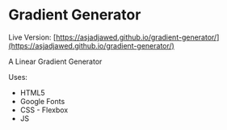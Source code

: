 # Gradient Generator

Live Version: [https://asjadjawed.github.io/gradient-generator/](https://asjadjawed.github.io/gradient-generator/)

A Linear Gradient Generator

Uses:

* HTML5
* Google Fonts
* CSS - Flexbox
* JS
